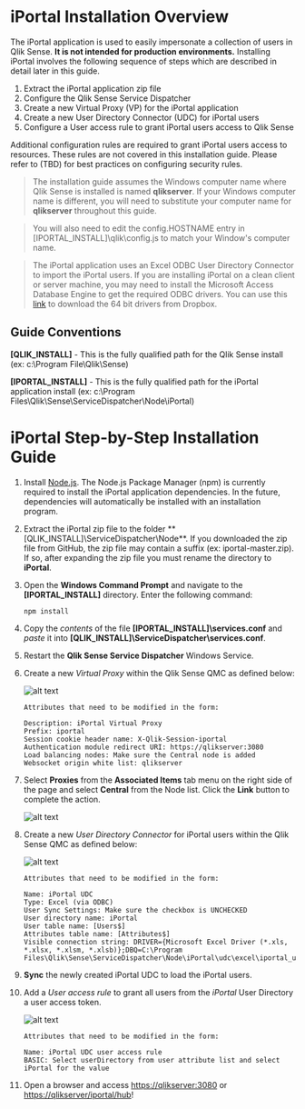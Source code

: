 # iPortal Installation Overview

The iPortal application is used to easily impersonate a collection of users in Qlik Sense.  **It is not intended for production environments.**  Installing iPortal involves the following sequence of steps which are described in detail later in this guide.

1. Extract the iPortal application zip file
2. Configure the Qlik Sense Service Dispatcher
3. Create a new Virtual Proxy (VP) for the iPortal application
4. Create a new User Directory Connector (UDC) for iPortal users
5. Configure a User access rule to grant iPortal users access to Qlik Sense

Additional configuration rules are required to grant iPortal users access to resources.  These rules are not covered in this installation guide.  Please refer to (TBD) for best practices on configuring security rules.

> The installation guide assumes the Windows computer name where Qlik Sense is installed is named **qlikserver**.  If your Windows computer name is different, you will need to substitute your computer name for **qlikserver** throughout this guide.  

> You will also need to edit the config.HOSTNAME entry in [IPORTAL_INSTALL]\qlik\config.js to match your Window's computer name. 

> The iPortal application uses an Excel ODBC User Directory Connector to import the iPortal users. If you are installing iPortal on a clean client or server machine, you may need to install the Microsoft Access Database Engine to get the required ODBC drivers.  You can use this [link](https://www.dropbox.com/s/yeuk5esosh18pp9/AccessDatabaseEngine_x64.exe?dl=0) to download the 64 bit drivers from Dropbox.

## Guide Conventions

**[QLIK_INSTALL]** - This is the fully qualified path for the Qlik Sense install (ex: c:\Program File\Qlik\Sense)

**[IPORTAL_INSTALL]** - This is the fully qualified path for the iPortal application install (ex: c:\Program Files\Qlik\Sense\ServiceDispatcher\Node\iPortal)

# iPortal Step-by-Step Installation Guide
1. Install [Node.js](https://nodejs.org/en/).  The Node.js Package Manager (npm) is currently required to install the iPortal application dependencies.  In the future, dependencies will automatically be installed with an installation program.   
2. Extract the iPortal zip file to the folder **[QLIK_INSTALL]\ServiceDispatcher\Node\**.  If you downloaded the zip file from GitHub, the zip file may contain a suffix (ex: iportal-master.zip).  If so, after expanding the zip file you must rename the directory to **iPortal**.
3. Open the **Windows Command Prompt** and navigate to the **[IPORTAL_INSTALL]** directory.  Enter the following command:

    ```
    npm install
    ```

4. Copy the *contents* of the file **[IPORTAL_INSTALL]\services.conf** and *paste* it into **[QLIK_INSTALL]\ServiceDispatcher\services.conf**.
5. Restart the **Qlik Sense Service Dispatcher** Windows Service.
6. Create a new *Virtual Proxy* within the Qlik Sense QMC as defined below:

    ![alt text](https://github.com/eapowertools/iPortal/blob/master/public/images/vp_form.png?raw=true "Virtual Proxy Edit Form")

    ```
    Attributes that need to be modified in the form:
    
    Description: iPortal Virtual Proxy
    Prefix: iportal
    Session cookie header name: X-Qlik-Session-iportal
    Authentication module redirect URI: https://qlikserver:3080
    Load balancing nodes: Make sure the Central node is added
    Websocket origin white list: qlikserver
    ```
7. Select **Proxies** from the **Associated Items** tab menu on the right side of the page and select **Central** from the Node list.  Click the **Link** button to complete the action.

    ![alt text](https://github.com/eapowertools/iPortal/blob/master/public/images/vp_associated_items.png?raw=true "Virtual Proxy Edit Form")

8. Create a new *User Directory Connector* for iPortal users within the Qlik Sense QMC as defined below: 

    ![alt text](https://github.com/eapowertools/iPortal/blob/master/public/images/udc_excel.png?raw=true "Virtual Proxy Edit Form")
    
    ```
    Attributes that need to be modified in the form:
    
    Name: iPortal UDC
    Type: Excel (via ODBC)
    User Sync Settings: Make sure the checkbox is UNCHECKED
    User directory name: iPortal
    User table name: [Users$]
    Attributes table name: [Attributes$]
    Visible connection string: DRIVER={Microsoft Excel Driver (*.xls, *.xlsx, *.xlsm, *.xlsb)};DBQ=C:\Program Files\Qlik\Sense\ServiceDispatcher\Node\iPortal\udc\excel\iportal_users.xlsx
    ```

9. **Sync** the newly created iPortal UDC to load the iPortal users.

10. Add a *User access rule* to grant all users from the *iPortal* User Directory  a user access token.

    ![alt text](https://github.com/eapowertools/iPortal/blob/master/public/images/user_access_rule.png?raw=true "Virtual Proxy Edit Form")
    
    ```
    Attributes that need to be modified in the form:
    
    Name: iPortal UDC user access rule
    BASIC: Select userDirectory from user attribute list and select iPortal for the value
    ```
    
11. Open a browser and access [https://qlikserver:3080](https://qlikserver:3080) or [https://qlikserver/iportal/hub](https://qlikserver/iportal/hub)!
